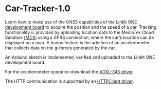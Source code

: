 # Car-Tracker-1.0
Learn how to make use of the GNSS capabilities of the [LinkIt ONE development board](http://labs.mediatek.com/oneguide) to acquire the position and the speed of a car. Tracking functionality is provided by uploading location data to the MediaTek Cloud Sandbox [(MCS)](http://labs.mediatek.com/mcs) using a GPRS connection, where the car’s location can be displayed on a map. A bonus feature is the addition of an accelerometer that collects data on the g-forces generated by the car. 

An Arduino sketch is implemented, verified and uploaded to the LinkIt ONE development board. 

For the accelerometer operation download the [ADXL-345 driver](https://github.com/Seeed-Studio/Accelerometer_ADXL345).  

The HTTP communication is supported by an [HTTPClient driver](https://github.com/amcewen/HttpClient/releases). 
